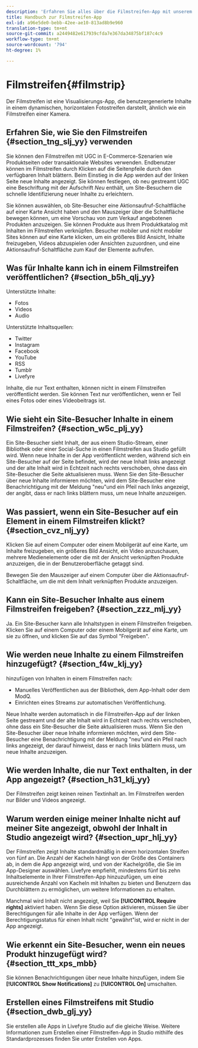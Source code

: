 ```yaml
---
description: 'Erfahren Sie alles über die Filmstreifen-App mit unserem vollständigen Leitfaden. Die Visualisierungs-App zeigt Ihre Bilder in einem Streifen mit Retro-Kamerafilm an. Übergeordnet es mit unseren Tipps. '
title: Handbuch zur Filmstreifen-App
exl-id: a96e5de0-bebb-42ee-ae10-813ad8b9e960
translation-type: tm+mt
source-git-commit: a2449482e617939cfda7e367da34875bf187c4c9
workflow-type: tm+mt
source-wordcount: '794'
ht-degree: 1%

---
```


# Filmstreifen{#filmstrip}

Der Filmstreifen ist eine Visualisierungs-App, die benutzergenerierte Inhalte in einem dynamischen, horizontalen Fotostreifen darstellt, ähnlich wie ein Filmstreifen einer Kamera.

## Erfahren Sie, wie Sie den Filmstreifen {#section_tng_slj_yy} verwenden

Sie können den Filmstreifen mit UGC in E-Commerce-Szenarien wie Produktseiten oder transaktionale Websites verwenden. Endbenutzer können im Filmstreifen durch Klicken auf die Seitenpfeile durch den verfügbaren Inhalt blättern. Beim Einstieg in die App werden auf der linken Seite neue Inhalte angezeigt. Sie können festlegen, ob neu gestreamt UGC eine Beschriftung mit der Aufschrift *Neu* enthält, um Site-Besuchern die schnelle Identifizierung neuer Inhalte zu erleichtern.

Sie können auswählen, ob Site-Besucher eine Aktionsaufruf-Schaltfläche auf einer Karte Ansicht haben und den Mauszeiger über die Schaltfläche bewegen können, um eine Vorschau von zum Verkauf angebotenen Produkten anzuzeigen. Sie können Produkte aus Ihrem Produktkatalog mit Inhalten im Filmstreifen verknüpfen. Besucher mobiler und nicht mobiler Sites können auf eine Karte klicken, um ein größeres Bild Ansicht, Inhalte freizugeben, Videos abzuspielen oder Ansichten zuzuordnen, und eine Aktionsaufruf-Schaltfläche zum Kauf der Elemente aufrufen.

## Was für Inhalte kann ich in einem Filmstreifen veröffentlichen? {#section_b5h_qlj_yy}

Unterstützte Inhalte:

* Fotos
* Videos
* Audio

Unterstützte Inhaltsquellen:

* Twitter
* Instagram
* Facebook
* YouTube
* RSS
* Tumblr
* Livefyre

Inhalte, die nur Text enthalten, können nicht in einem Filmstreifen veröffentlicht werden. Sie können Text nur veröffentlichen, wenn er Teil eines Fotos oder eines Videobeitrags ist.

## Wie sieht ein Site-Besucher Inhalte in einem Filmstreifen? {#section_w5c_plj_yy}

Ein Site-Besucher sieht Inhalt, der aus einem Studio-Stream, einer Bibliothek oder einer Social-Suche in einen Filmstreifen aus Studio gefüllt wird. Wenn neue Inhalte in der App veröffentlicht werden, während sich ein Site-Besucher auf der Seite befindet, wird der neue Inhalt links angezeigt und der alte Inhalt wird in Echtzeit nach rechts verschoben, ohne dass ein Site-Besucher die Seite aktualisieren muss. Wenn Sie den Site-Besucher über neue Inhalte informieren möchten, wird dem Site-Besucher eine Benachrichtigung mit der Meldung &quot;neu&quot;und ein Pfeil nach links angezeigt, der angibt, dass er nach links blättern muss, um neue Inhalte anzuzeigen.

## Was passiert, wenn ein Site-Besucher auf ein Element in einem Filmstreifen klickt? {#section_cvz_nlj_yy}

Klicken Sie auf einem Computer oder einem Mobilgerät auf eine Karte, um Inhalte freizugeben, ein größeres Bild Ansicht, ein Video anzuschauen, mehrere Medienelemente oder die mit der Ansicht verknüpften Produkte anzuzeigen, die in der Benutzeroberfläche getaggt sind.

Bewegen Sie den Mauszeiger auf einem Computer über die Aktionsaufruf-Schaltfläche, um die mit dem Inhalt verknüpften Produkte anzuzeigen.

## Kann ein Site-Besucher Inhalte aus einem Filmstreifen freigeben? {#section_zzz_mlj_yy}

Ja. Ein Site-Besucher kann alle Inhaltstypen in einem Filmstreifen freigeben. Klicken Sie auf einem Computer oder einem Mobilgerät auf eine Karte, um sie zu öffnen, und klicken Sie auf das Symbol &quot;Freigeben&quot;.

## Wie werden neue Inhalte zu einem Filmstreifen hinzugefügt? {#section_f4w_klj_yy}

hinzufügen von Inhalten in einem Filmstreifen nach:

* Manuelles Veröffentlichen aus der Bibliothek, dem App-Inhalt oder dem ModQ.
* Einrichten eines Streams zur automatischen Veröffentlichung.

Neue Inhalte werden automatisch in die Filmstreifen-App auf der linken Seite gestreamt und der alte Inhalt wird in Echtzeit nach rechts verschoben, ohne dass ein Site-Besucher die Seite aktualisieren muss. Wenn Sie den Site-Besucher über neue Inhalte informieren möchten, wird dem Site-Besucher eine Benachrichtigung mit der Meldung &quot;neu&quot;und ein Pfeil nach links angezeigt, der darauf hinweist, dass er nach links blättern muss, um neue Inhalte anzuzeigen.

## Wie werden Inhalte, die nur Text enthalten, in der App angezeigt? {#section_h31_klj_yy}

Der Filmstreifen zeigt keinen reinen Textinhalt an. Im Filmstreifen werden nur Bilder und Videos angezeigt.

## Warum werden einige meiner Inhalte nicht auf meiner Site angezeigt, obwohl der Inhalt in Studio angezeigt wird? {#section_upr_hlj_yy}

Der Filmstreifen zeigt Inhalte standardmäßig in einem horizontalen Streifen von fünf an. Die Anzahl der Kacheln hängt von der Größe des Containers ab, in dem die App angezeigt wird, und von der Kachelgröße, die Sie im App-Designer auswählen. Livefyre empfiehlt, mindestens fünf bis zehn Inhaltselemente in Ihrer Filmstreifen-App hinzuzufügen, um eine ausreichende Anzahl von Kacheln mit Inhalten zu bieten und Benutzern das Durchblättern zu ermöglichen, um weitere Informationen zu erhalten.

Manchmal wird Inhalt nicht angezeigt, weil Sie **[!UICONTROL Require rights]** aktiviert haben. Wenn Sie diese Option aktivieren, müssen Sie über Berechtigungen für alle Inhalte in der App verfügen. Wenn der Berechtigungsstatus für einen Inhalt nicht &quot;gewährt&quot;ist, wird er nicht in der App angezeigt.

## Wie erkennt ein Site-Besucher, wenn ein neues Produkt hinzugefügt wird? {#section_ttt_xps_mbb}

Sie können Benachrichtigungen über neue Inhalte hinzufügen, indem Sie **[!UICONTROL Show Notifications]** zu **[!UICONTROL On]** umschalten.

## Erstellen eines Filmstreifens mit Studio {#section_dwb_glj_yy}

Sie erstellen alle Apps in Livefyre Studio auf die gleiche Weise. Weitere Informationen zum Erstellen einer Filmstreifen-App in Studio mithilfe des Standardprozesses finden Sie unter Erstellen von Apps.
